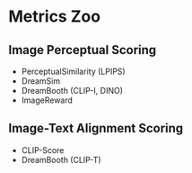 # Metrics Zoo


## Image Perceptual Scoring
* PerceptualSimilarity (LPIPS)
* DreamSim
* DreamBooth (CLIP-I, DINO)
* ImageReward

## Image-Text Alignment Scoring
* CLIP-Score
* DreamBooth (CLIP-T)